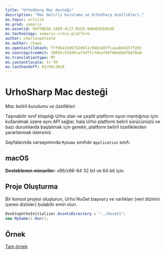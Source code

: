 ```yaml
---
title: "UrhoSharp Mac desteği"
description: "Mac belirli kurulumu ve UrhoSharp özellikleri."
ms.topic: article
ms.prod: xamarin
ms.assetid: 95FFBD36-14E9-4C17-B1E8-9A04E81E824D
ms.technology: xamarin-cross-platform
author: charlespetzold
ms.author: chape
ms.openlocfilehash: fff96a19d5f5286f2c9483407fcaaab6d15ff2b5
ms.sourcegitcommit: 30055c534d9caf5dffcfdeafd6f08e666fb870a8
ms.translationtype: MT
ms.contentlocale: tr-TR
ms.lasthandoff: 03/09/2018
---
```

# <a name="urhosharp-mac-support"></a>UrhoSharp Mac desteği

_Mac belirli kurulumu ve özellikleri_

Taşınabilir sınıf kitaplığı Urho olan ve çeşitli platform oyun mantığınızı için kullanılmak üzere aynı API sağlar, hala Urho platform belirli sürücünüzü ve bazı durumlarda başlatmak için gerekir, platform belirli özelliklerden yararlanmak istersiniz .

Sayfalarında varsayımında `MyGame` sınıfıdır `Application` sınıfı.

## <a name="macos"></a>macOS

**Desteklenen mimariler:** x86/x86-64 32 bit ve 64 bit için.

## <a name="creating-a-project"></a>Proje Oluşturma

Bir konsol projesi oluşturun, Urho NuGet başvuru ve varlıkları (veri dizinini içeren dizinler) bulabilir emin olun.

```csharp
DesktopUrhoInitializer.AssetsDirectory = "../Assets";
new MyGame().Run();
```

## <a name="example"></a>Örnek

[Tam örnek](https://github.com/xamarin/urho-samples/tree/master/FeatureSamples/Cocoa)


